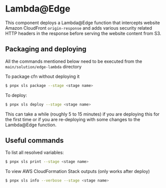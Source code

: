 # Lambda@Edge

This component deploys a Lambda@Edge function that intercepts website Amazon CloudFront `origin-response` and adds various
security related HTTP headers in the response before serving the website content from S3.

## Packaging and deploying

All the commands mentioned below need to be executed from the `main/solution/edge-lambda` directory

To package cfn without deploying it

```bash
$ pnpx sls package --stage <stage name>
```

To deploy:

```bash
$ pnpx sls deploy --stage <stage name>
```

This can take a while (roughly 5 to 15 minutes) if you are deploying this for the first time or
if you are re-deploying with some changes to the Lambda@Edge function.

## Useful commands

To list all resolved variables:

```bash
$ pnpx sls print --stage <stage name>
```

To view AWS CloudFormation Stack outputs (only works after deploy)

```bash
$ pnpx sls info --verbose --stage <stage name>
```

